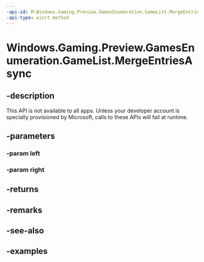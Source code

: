 ```yaml
---
-api-id: M:Windows.Gaming.Preview.GamesEnumeration.GameList.MergeEntriesAsync(Windows.Gaming.Preview.GamesEnumeration.GameListEntry,Windows.Gaming.Preview.GamesEnumeration.GameListEntry)
-api-type: winrt method
---
```


<!-- Method syntax.
public IAsyncOperation<GameListEntry> GameList.MergeEntriesAsync(GameListEntry left, GameListEntry right)
-->

# Windows.Gaming.Preview.GamesEnumeration.GameList.MergeEntriesAsync

## -description
This API is not available to all apps. Unless your developer account is specially provisioned by Microsoft, calls to these APIs will fail at runtime.

## -parameters
### -param left

### -param right

## -returns

## -remarks

## -see-also

## -examples

